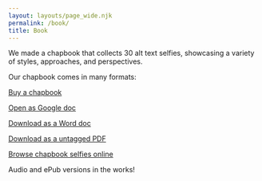 ```yaml
---
layout: layouts/page_wide.njk
permalink: /book/
title: Book
---
```

We made a chapbook that collects 30 alt text selfies, showcasing a variety of styles, approaches, and perspectives.

Our chapbook comes in many formats:

<a href="https://forms.gle/3Snbv6Hm9gZfPZXy6" target="_blank" class="ats-button">Buy a chapbook</a>

<a href="https://docs.google.com/document/d/1o4dbbsqHpfyGTvlNcZPUMrxVQYVqHC2WKJ9AglfshPI/edit?usp=sharing" target="_blank" class="ats-button">Open as Google doc</a>

<a href="https://alttextselfies.net/assets/sounds/alt-text-selfies-chapbook.docx" class="ats-button">Download as a Word doc</a>

<a href="https://alttextselfies.net/assets/sounds/alt-text-selfies-chapbook.pdf" class="ats-button">Download as a untagged PDF</a>

<a href="https://alt-text-selfies.netlify.app/selfies/?filter=chapbook" class="ats-button">Browse chapbook selfies online</a>

Audio and ePub versions in the works!
